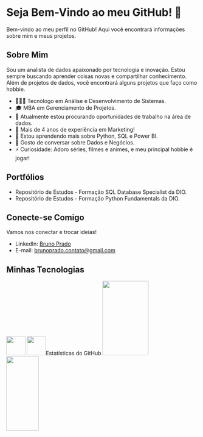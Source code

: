 # Seja Bem-Vindo ao meu GitHub! 👋

Bem-vindo ao meu perfil no GitHub! Aqui você encontrará informações sobre mim e meus projetos.

## Sobre Mim

Sou um analista de dados apaixonado por tecnologia e inovação. Estou sempre buscando aprender coisas novas e compartilhar conhecimento. Além de projetos de dados, você encontrará alguns projetos que faço como hobbie.

- 👨🏻‍🎓 Tecnólogo em Análise e Desenvolvimento de Sistemas.
- 🎓 MBA em Gerenciamento de Projetos.
- 🔭 Atualmente estou procurando oportunidades de trabalho na área de dados.
- 💼 Mais de 4 anos de experiência em Marketing!
- 🌱 Estou aprendendo mais sobre Python, SQL e Power BI.
- 💬 Gosto de conversar sobre Dados e Negócios.
- ⚡ Curiosidade: Adoro séries, filmes e animes, e meu principal hobbie é jogar!

## Portfólios

-  Repositório de Estudos - Formação SQL Database Specialist da DIO.
-  Repositório de Estudos - Formação Python Fundamentals da DIO.

## Conecte-se Comigo

Vamos nos conectar e trocar ideias!

- LinkedIn: [Bruno Prado](https://www.linkedin.com/in/bruno-prado-br/)
- E-mail: brunoprado.contato@gmail.com

## Minhas Tecnologias

<img src="https://cdn.jsdelivr.net/gh/devicons/devicon@latest/icons/azuresqldatabase/azuresqldatabase-original.svg"  width="50px">
<img src="https://cdn.jsdelivr.net/gh/devicons/devicon@latest/icons/python/python-original-wordmark.svg" width="50px>
----------------      

## Estatísticas do GitHub

<img width="49%" height="195px" src="https://github-readme-stats.vercel.app/api?username=bruno-prado-BR&show_icons=true&theme=tokyonight">
<img width="41%" height="195px" src="ttps://github-readme-stats.vercel.app/api/top-langs/?username=bruno-prado-BR&layout=compact">


